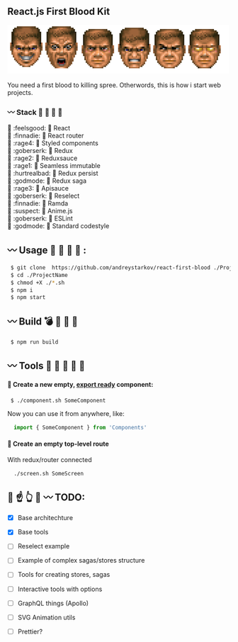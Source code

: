 
## React.js First Blood Kit

![Rampage!](./godmode.png)

You need a first blood to killing spree.
Otherwords, this is how i start web projects.

### :wavy_dash: Stack :hocho: :baby_chick: :chicken: :two_men_holding_hands:
:small_orange_diamond: :feelsgood: :small_red_triangle: React<br />
:small_orange_diamond: :finnadie: :small_red_triangle_down: React router<br />
:small_orange_diamond: :rage4: :small_red_triangle: Styled components<br />
:small_orange_diamond: :goberserk: :small_red_triangle_down: Redux<br />
:small_orange_diamond: :rage2: :small_red_triangle: Reduxsauce<br />
:small_orange_diamond: :rage1: :small_red_triangle_down: Seamless immutable<br />
:small_orange_diamond: :hurtrealbad: :small_red_triangle: Redux persist<br />
:small_orange_diamond: :godmode: :small_red_triangle_down: Redux saga<br />
:small_orange_diamond: :rage3: :small_red_triangle: Apisauce<br />
:small_orange_diamond: :goberserk: :small_red_triangle_down: Reselect<br />
:small_orange_diamond: :finnadie: :small_red_triangle: Ramda<br />
:small_orange_diamond: :suspect: :small_red_triangle: Anime.js<br />
:small_orange_diamond: :goberserk: :small_red_triangle_down: ESLint<br />
:small_orange_diamond: :godmode: :small_red_triangle: Standard codestyle<br >

## :wavy_dash: Usage :gun: :bath: :smoking: :hocho: :

```bash
 $ git clone  https://github.com/andreystarkov/react-first-blood ./ProjectName
 $ cd ./ProjectName
 $ chmod +X ./*.sh
 $ npm i
 $ npm start
```

## :wavy_dash: Build :bomb: :santa: :fork_and_knife: :money_with_wings:

```bash
 $ npm run build
```

## :wavy_dash: Tools :nose: :electric_plug: :eggplant: :hammer: :cop:

#### :small_blue_diamond: Create a new empty, [export ready](https://github.com/andreystarkov/create-index-exports) component:
```bash
 $ ./component.sh SomeComponent
```
Now you can use it from anywhere, like:
```js
  import { SomeComponent } from 'Components'
```

#### :small_blue_diamond: Create an empty top-level route
With redux/router connected
```bash
  ./screen.sh SomeScreen
```

## :poop: :point_up: :point_up_2: :dash: :wavy_dash: TODO:
- [x] Base architechture
- [x] Base tools
- [ ] Reselect example
- [ ] Example of complex sagas/stores structure
- [ ] Tools for creating stores, sagas
- [ ] Interactive tools with options
- [ ] GraphQL things (Apollo)
- [ ] SVG Animation utils
- [ ] Prettier?

